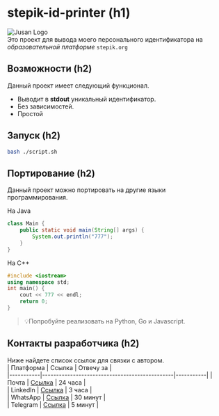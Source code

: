 # stepik-id-printer (h1)
![Jusan Logo](https://ucarecdn.com/02b8ff49-8f2b-4ce9-be84-7d4bdc6b9b67/)  
Это проект для вывода моего персонального идентификатора на *образовательной платформе* ```stepik.org```
## Возможности (h2)
Данный проект имеет следующий функционал.
* Выводит в **stdout** уникальный идентификатор.
* Без зависимостей.
* Простой
## Запуск (h2)
```bash
bash ./script.sh
```   
## Портирование (h2)
Данный проект можно портировать на другие языки программирования. 

На Java
```Java
class Main {
	public static void main(String[] args) {
		System.out.println("777");
	}
}
```
На C++
```C++
#include <iostream>
using namespace std;
int main() {
	cout << 777 << endl;
	return 0;
}
```
>:bulb:Попробуйте реализовать на Python, Go и Javascript.
## Контакты разработчика (h2)
Ниже найдете список ссылок для связки с автором.  
| Платформа | Ссылка                                        | Отвечу за |  
|-----------|-----------------------------------------------|-----------|
| Почта     | [Ссылка](https://github.com/Imam26/jusan-git) | 24 часа   |  
| LinkedIn  | [Ссылка](https://github.com/Imam26/jusan-git) | 3 часа    |  
| WhatsApp  | [Ссылка](https://github.com/Imam26/jusan-git) | 30 минут  |  
| Telegram  | [Ссылка](https://github.com/Imam26/jusan-git) | 5 минут   |   

